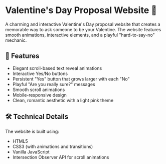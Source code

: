 # Valentine's Day Proposal Website 💝

A charming and interactive Valentine's Day proposal website that creates a memorable way to ask someone to be your Valentine. The website features smooth animations, interactive elements, and a playful "hard-to-say-no" mechanic.

## 🌟 Features

- Elegant scroll-based text reveal animations
- Interactive Yes/No buttons
- Persistent "Yes" button that grows larger with each "No"
- Playful "Are you really sure?" messages
- Smooth scroll animations
- Mobile-responsive design
- Clean, romantic aesthetic with a light pink theme

## 🛠️ Technical Details

The website is built using:
- HTML5
- CSS3 (with animations and transitions)
- Vanilla JavaScript
- Intersection Observer API for scroll animations
